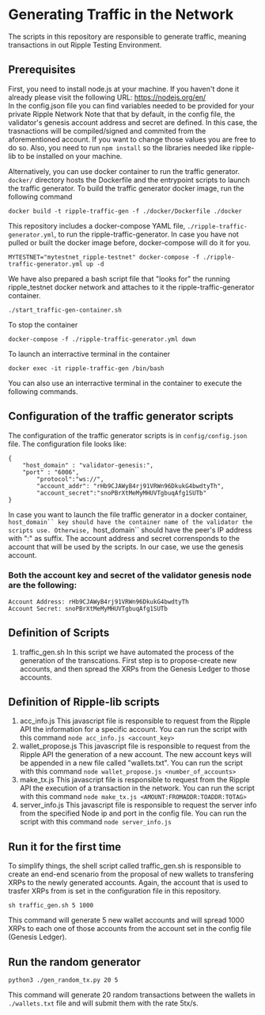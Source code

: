 
# Generating Traffic in the Network
The scripts in this repository are responsible to generate traffic, meaning transactions in out Ripple Testing Environment.

## Prerequisites
First, you need to install node.js at your machine. If you haven't done it already please visit the following URL: https://nodejs.org/en/    
In the config.json file you can find variables needed to be provided for your private Ripple Network
Note that that by default, in the config file, the validator's genesis account address and secret are defined. In this case, the trasnactions will be compiled/signed and commited from the aforementioned account. If you want to change those values you are free to do so.
Also, you need to run ```npm install``` so the libraries needed like ripple-lib to be installed on your machine.

Alternatively, you can use docker container to run the traffic generator. ```docker/``` directory hosts the Dockerfile and the entrypoint scripts to launch the traffic generator.
To build the traffic generator docker image, run the following command
```
docker build -t ripple-traffic-gen -f ./docker/Dockerfile ./docker
```
This repository includes a docker-compose YAML file, ```./ripple-traffic-generator.yml```, to run the ripple-traffic-generator. In case you have not pulled or built the docker image before, docker-compose will do it for you.
```
MYTESTNET="mytestnet_ripple-testnet" docker-compose -f ./ripple-traffic-generator.yml up -d
```

We have also prepared a bash script file that "looks for" the running ripple_testnet docker network and attaches to it the ripple-traffic-generator container.

```
./start_traffic-gen-container.sh
```

To stop the container
```
docker-compose -f ./ripple-traffic-generator.yml down
```
To launch an interractive  terminal in the container
```
docker exec -it ripple-traffic-gen /bin/bash
```
You can also use an interractive terminal in the container to execute the following commands.

## Configuration of the traffic generator scripts
The configuration of the traffic generator scripts is in ```config/config.json``` file.
The configuration file looks like:
```
{
    "host_domain" : "validator-genesis:",
    "port" : "6006",
        "protocol":"ws://",
        "account_addr": "rHb9CJAWyB4rj91VRWn96DkukG4bwdtyTh",
        "account_secret":"snoPBrXtMeMyMHUVTgbuqAfg1SUTb"
}

``` 
In case you want to launch the file traffic generator in a docker container, ```host_domain`` key should have the container name of the validator the scripts use. Otherwise, ```host_domain`` should have the peer's IP address with ":" as suffix.
The account address and secret  corrensponds to the account that will be used by the scripts. In our case, we use the genesis account.

### Both the account key and secret of the validator genesis node are the following:
```Account Address: rHb9CJAWyB4rj91VRWn96DkukG4bwdtyTh```    
```Account Secret: snoPBrXtMeMyMHUVTgbuqAfg1SUTb```

## Definition of Scripts
1. traffic_gen.sh
In this script we have automated the process of the generation of the transcations. First step is to propose-create new accounts,
and then spread the XRPs from the Genesis Ledger to those accounts.

## Definition of Ripple-lib scripts
1. acc_info.js
This javascript file is responsible to request from the Ripple API the information for a specific account. You can run the 
script with this command ```node acc_info.js <account_key>```
2. wallet_propose.js
This javascript file is responsible to request from the Ripple API the generation of a new account. The new account keys
will be appended in a new file called "wallets.txt". You can run the script with this command ```node wallet_propose.js <number_of_accounts>```
3. make_tx.js
This javascript file is responsible to request from the Ripple API the execution of a transaction in the network.
You can run the script with this command ```node make_tx.js <AMOUNT:FROMADDR:TOADDR:TOTAG>```
4. server_info.js
This javascript file is responsible to request the server info from the specified Node ip and port in the config file.
You can run the script with this command ```node server_info.js```

## Run it for the first time
To simplify things, the shell script called traffic_gen.sh is responsible to create an end-end scenario from the proposal of new wallets to transfering XRPs to the newly generated accounts. Again, the account that is used to trasfer XRPs from is set in the configuration file in this repository.

```sh traffic_gen.sh 5 1000``` 

This command will generate 5 new wallet accounts and will spread 1000 XRPs to each one of those accounts from the account set in the config file (Genesis Ledger).

## Run the random generator
``` 
python3 ./gen_random_tx.py 20 5
```
This command will generate 20 random transactions between the wallets in ```./wallets.txt``` file and will submit them with the rate 5tx/s.

